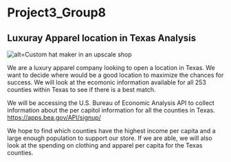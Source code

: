 # Project3_Group8

## Luxuray Apparel location in Texas Analysis
![alt=Custom hat maker in an upscale shop](https://github.com/sunshinebearlloyd/belly-button-challenge/blob/main/images/hatmaking.jpg)


We are a luxury apparel company looking to open a location in Texas. We want to decide where would be a good location to maximize the chances for success. We will look at the ecomonic information available for all 253 counties within Texas to see if there is a best match.

We will be accessing the U.S. Bureau of Economic Analysis API to collect information about the per capitol information for all the counties in Texas.
https://apps.bea.gov/API/signup/

We hope to find which counties have the highest income per capita and a large enough population to support our store. If we are able, we will also look at the spending on clothing and apparel per capita for the Texas counties.